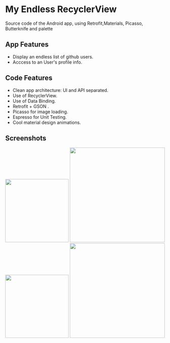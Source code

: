 # My Endless RecyclerView

Source code of the Android app, using Retrofit,Materials, Picasso, Butterknife and  palette

## App Features
- Display an endless list of github users.
- Acccess to an User's profile info.

## Code Features

- Clean app architecture: UI and API separated.
- Use of RecyclerView.
- Use of Data Binding.
- Retrofit + GSON .
- Picasso for image loading.
- Espresso for Unit Testing. 
- Cool material design animations.


## Screenshots
<img src="https://raw.githubusercontent.com/victor-munoz/EndlessRecyclerView/master/art/screenshots/users_nexus5.png" width="200"/>
<img src="https://raw.githubusercontent.com/victor-munoz/EndlessRecyclerView/master/art/screenshots/users_nexus7.png" width="300"/>
<img src="https://raw.githubusercontent.com/victor-munoz/EndlessRecyclerView/master/art/screenshots/user_nexus5.png" width="200"/>
<img src="https://raw.githubusercontent.com/victor-munoz/EndlessRecyclerView/master/art/screenshots/user_nexus7.png" width="300"/>
